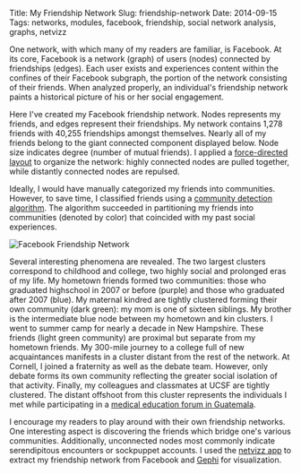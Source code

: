 Title: My Friendship Network
Slug: friendship-network
Date: 2014-09-15
Tags: networks, modules, facebook, friendship, social network analysis, graphs, netvizz

One network, with which many of my readers are familiar, is Facebook. At its core, Facebook is a network (graph) of users (nodes) connected by friendships (edges). Each user exists and experiences content within the confines of their Facebook subgraph, the portion of the network consisting of their friends. When analyzed properly, an individual's friendship network paints a historical picture of his or her social engagement.

Here I've created my Facebook friendship network. Nodes represents my friends, and edges represent their friendships. My network contains 1,278 friends with 40,255 friendships amongst themselves. Nearly all of my friends belong to the giant connected component displayed below. Node size indicates degree (number of mutual friends). I applied a [force-directed layout](https://doi.org/10.1371/journal.pone.0098679 "ForceAtlas2 Publication - PLOS ONE") to organize the network: highly connected nodes are pulled together, while distantly connected nodes are repulsed.

Ideally, I would have manually categorized my friends into communities. However, to save time, I classified friends using a [community detection algorithm](https://doi.org/10.1088/1742-5468/2008/10/P10008 "Fast unfolding of communities in large networks"). The algorithm succeeded in partitioning my friends into communities (denoted by color) that coincided with my past social experiences.

![Facebook Friendship Network]({attach}friendship-network.jpg "Facebook Friendship Network")

Several interesting phenomena are revealed. The two largest clusters correspond to childhood and college, two highly social and prolonged eras of my life. My hometown friends formed two communities: those who graduated highschool in 2007 or before (purple) and those who graduated after 2007 (blue). My maternal kindred are tightly clustered forming their own community (dark green): my mom is one of sixteen siblings. My brother is the intermediate blue node between my hometown and kin clusters. I went to summer camp for nearly a decade in New Hampshire. These friends (light green community) are proximal but separate from my hometown friends. My 300-mile journey to a college full of new acquaintances manifests in a cluster distant from the rest of the network. At Cornell, I joined a fraternity as well as the debate team. However, only debate forms its own community reflecting the greater social isolation of that activity. Finally, my colleagues and classmates at UCSF are tightly clustered. The distant offshoot from this cluster represents the individuals I met while participating in a [medical education forum in Guatemala]({filename}../2013-11-19_imef-guatemala/imef-guatemala.md "Innovation in Medical Education Forum").

I encourage my readers to play around with their own friendship networks. One interesting aspect is discovering the friends which bridge one's various communities. Additionally, unconnected nodes most commonly indicate serendipitous encounters or sockpuppet accounts. I used the [netvizz app](https://apps.facebook.com/netvizz/ "Facebook netvizz App") to extract my friendship network from Facebook and [Gephi](https://gephi.github.io/ "Gephi Homepage") for visualization.
